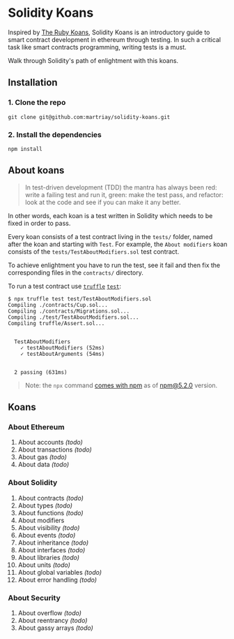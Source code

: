 # Solidity Koans
Inspired by [The Ruby Koans](http://rubykoans.com/), Solidity Koans is an introductory guide to smart contract development in ethereum through testing.
In such a critical task like smart contracts programming, writing tests is a must.

Walk through Solidity's path of enlightment with this koans.

## Installation
### 1. Clone the repo
```
git clone git@github.com:martriay/solidity-koans.git
```

### 2. Install the dependencies
```
npm install
```

## About koans
> In test-driven development (TDD) the mantra has always been red: write a failing test and run it, green: make the test pass, and refactor: look at the code and see if you can make it any better.

In other words, each koan is a test written in Solidity which needs to be fixed in order to pass.

Every koan consists of a test contract living in the `tests/` folder, named after the koan and starting with `Test`.
For example, the `About modifiers` koan consists of the `tests/TestAboutModifiers.sol` test contract.

To achieve enlightment you have to run the test, see it fail and then fix the corresponding files in the `contracts/` directory.

To run a test contract use [`truffle`](https://github.com/trufflesuite/truffle) [`test`](http://truffleframework.com/docs/getting_started/solidity-tests):

```
$ npx truffle test test/TestAboutModifiers.sol
Compiling ./contracts/Cup.sol...
Compiling ./contracts/Migrations.sol...
Compiling ./test/TestAboutModifiers.sol...
Compiling truffle/Assert.sol...


  TestAboutModifiers
    ✓ testAboutModifiers (52ms)
    ✓ testAboutArguments (54ms)


  2 passing (631ms)
```
> Note: the `npx` command [comes with npm](https://medium.com/@maybekatz/introducing-npx-an-npm-package-runner-55f7d4bd282b) as of npm@5.2.0 version.

## Koans
### About Ethereum
1. About accounts _(todo)_
1. About transactions _(todo)_
1. About gas _(todo)_
1. About data _(todo)_

### About Solidity
1. About contracts _(todo)_
1. About types _(todo)_
1. About functions _(todo)_
1. About modifiers
1. About visibility _(todo)_
1. About events _(todo)_
1. About inheritance _(todo)_
1. About interfaces _(todo)_
1. About libraries _(todo)_
1. About units _(todo)_
1. About global variables _(todo)_
1. About error handling _(todo)_

### About Security
1. About overflow _(todo)_
1. About reentrancy _(todo)_
1. About gassy arrays _(todo)_
